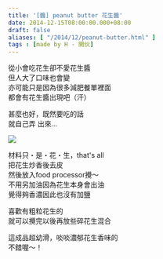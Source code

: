 ```yaml
---
title: '[醬] peanut butter 花生醬'
date: 2014-12-15T08:00:00.000+08:00
draft: false
aliases: [ "/2014/12/peanut-butter.html" ]
tags : [made by H - 開伙]
---
```


從小會吃花生卻不愛花生醬  
但人大了口味也會變  
亦可能只是因為很多減肥餐單裡面  
都會有花生醬出現吧（汗）  
  
甚麼也好，既然要吃的話  
就自己弄 出來...  

![](/images/peanutbutter.jpg)

材料只・是・花・生，that's all  
把花生炒香後去皮  
然後放入food processor攪～  
不用另加油因為花生本身會出油  
覺得夠香濃因此也沒有加鹽  
  
喜歡有粗粒花生的  
就可以攪完以後再放些碎花生混合  
  
這成品超幼滑，啖啖濃郁花生香味的  
不錯喔～！
